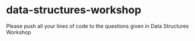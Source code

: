 # data-structures-workshop
Please push all your lines of code to the questions given in Data Structures Workshop
